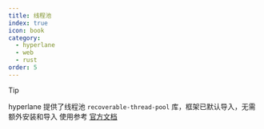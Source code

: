 ```yaml
---
title: 线程池
index: true
icon: book
category:
  - hyperlane
  - web
  - rust
order: 5
---
```


> [!tip]
> hyperlane 提供了线程池 `recoverable-thread-pool` 库，框架已默认导入，无需额外安装和导入
> 使用参考 [官方文档](../recoverable-thread-pool/README.md)

<Bottom />
